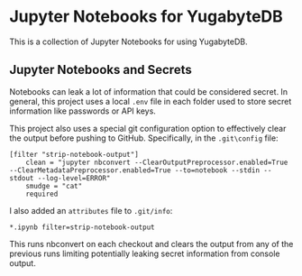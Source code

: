 # Jupyter Notebooks for YugabyteDB

This is a collection of Jupyter Notebooks for using YugabyteDB.

## Jupyter Notebooks and Secrets

Notebooks can leak a lot of information that could be considered secret. In general, this project uses a local `.env` file in each folder used to store secret information like passwords or API keys.

This project also uses a special git configuration option to effectively clear the output before pushing to GitHub. Specifically, in the `.git\config` file:

```shell
[filter "strip-notebook-output"]
    clean = "jupyter nbconvert --ClearOutputPreprocessor.enabled=True --ClearMetadataPreprocessor.enabled=True --to=notebook --stdin --stdout --log-level=ERROR"
    smudge = "cat"
    required
```

I also added an `attributes` file to `.git/info`:

```shell
*.ipynb filter=strip-notebook-output
```

This runs nbconvert on each checkout and clears the output from any of the previous runs limiting potentially leaking secret information from console output.